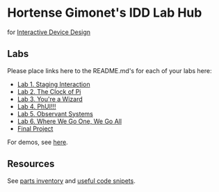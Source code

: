 # Hortense Gimonet's IDD Lab Hub
for [Interactive Device Design](https://github.com/FAR-Lab/Developing-and-Designing-Interactive-Devices/)

## Labs
Please place links here to the README.md's for each of your labs here:
- [Lab 1. Staging Interaction](Lab%201/)
- [Lab 2. The Clock of Pi](Lab%202/)
- [Lab 3. You're a Wizard](Lab%203/)
- [Lab 4. PhUI!!!](Lab%204/)
- [Lab 5. Observant Systems](Lab%205/)
- [Lab 6. Where We Go One, We Go All](Lab%206/)
- [Final Project](https://github.com/hgimonet/IDD_spring2021_Final_SayCheese)

For demos, see [here](https://www.youtube.com/watch?v=A4iu2SVTTEs&list=PLRs-v4T858Ldc9at1v64JoEdFnteZAZzw).

## Resources

See [parts inventory](Lab%202/partslist.md) and [useful code snipets](Lab%202/pi_setup.md).


